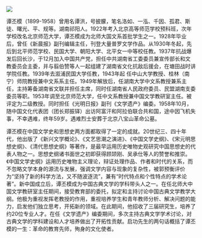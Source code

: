 ![](https://s2.loli.net/2022/09/01/MZoXtcPEbRUNrSL.png)

谭丕模（1899-1958）曾用名谭洪，号披朦，笔名洛如、一泓、千因、孤君、斯徒、曙光、平、规等。湖南祁阳人。1922年考入北京高等师范学校预科班，次年学校改名北京师范大学，谭丕模成为北师大国文系首批学生之一。1928年毕业后，曾任《新晨报》副刊编辑主任，刊登大量普罗文学作品。从1930年冬起，先后到北平师范学校、民国大学、朝阳大学、北平女一中等校任教。1937年抗战爆发后回长沙，于12月加入中国共产党，担任中共湖南省工委委员兼宣传部长和文教委员会主委，并与翦伯赞等人一起组建了湖南省文化抗敌后援会，在塘田战时讲学院任教。1939年去溆浦民国大学任教，1943年起 任中山大学教授、桂林（南宁）师院教授兼中文系系主任。1949年解放后，任湖南大学中文系教授兼系主任，主持筹备湖南省文联并担任主席，同时任湖南省人民政府委员、民盟湖南支委委员等职。1953年调至北京师范大学，任中文系教授兼中国文学教研室主任。被评定为二级教授。同时担任《光明日报》副刊《文学遗产》编委。1958年10月，随中国文化代表团（团长郑振铎）出访阿富汗和阿拉伯联合共和国，途中因飞机失事，不幸遇难，终年59岁。遇难烈士安葬于北京八宝山革命公墓。

谭丕模在中国文学史和思想史两方面都取得了一定的成就。20世纪三、四十年代，他出版了《新兴文学概论》、《文艺思潮之演进》、《中国文学史纲》、《宋元明思想史纲》、《清代思想史纲》等著作，是最早运用历史唯物史观研究中国思想史的代表人物之一。思想史纲诸书面世之初即获得顾颉刚、吴承仕等人的赞誉和推崇。《中国文学史纲》运用历史唯物主义理论，辩证处理作品、作者和时代的关系，而不忽略文学本身的源流与发展，强调文学内容与现象的复杂性，被郭预衡评价为“坚持了新的科学方法，又不随波逐流”，兼有“时代特点和个性特点的学术论著”。新中国成立后，谭丕模成为中国古典文学的学科带头人之一。在任北师大中国文学教研室主任期间，接受教育部的委托，拟定和主持讨论中国古典文学教学大纲。他极为重视发挥老教授的作用，重视培养学生和青年教师分析、解决问题的能力，启发他们独立思考，开拓新的领域。在此期间，他招收了三届研究生，培养了约20位专业人才。在任《文学遗产》编委期间，多次主持古典文学学术讨论，对古典文学的学科建设和人才培养做出了开拓性贡献。启功先生的两句话概括了谭丕模的一生：革命的教育先师，殉身的文化使者。